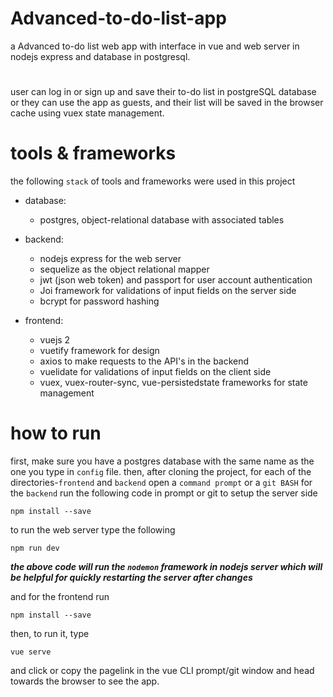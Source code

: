 # Advanced-to-do-list-app
a Advanced to-do list web app with interface in vue and web server in nodejs express and database in postgresql.
# 
user can log in or sign up and save their to-do list in postgreSQL database or
they can use the app as guests, and their list will be saved in the browser cache using vuex state management.
# 
# tools & frameworks
the following `stack` of tools and frameworks were used in this project
* database:
  * postgres, object-relational database with associated tables 

* backend:
   * nodejs express for the web server
   * sequelize as the object relational mapper
   * jwt (json web token) and passport for user account authentication
   * Joi framework for validations of input fields on the server side
   * bcrypt for password hashing

* frontend:
   * vuejs 2
   * vuetify framework for design 
   * axios to make requests to the API's in the backend
   * vuelidate for validations of input fields on the client side
   * vuex, vuex-router-sync, vue-persistedstate frameworks for state management


# how to run
first, make sure you have a postgres database with the same name as the one you type in ```config``` file. then, after cloning the project, for each of the directories-`frontend` and `backend` open a `command prompt` or a `git BASH`
for the `backend` run the following code in prompt or git to setup the server side
```
npm install --save
```
to run the web server type the following
```
npm run dev
```
***the above code will run the `nodemon` framework in nodejs server which will be helpful for quickly restarting the server after changes***

and for the frontend run
```
npm install --save
```
then, to run it, type
```
vue serve
```
and click or copy the pagelink in the vue CLI prompt/git window and head towards the browser to see the app.
